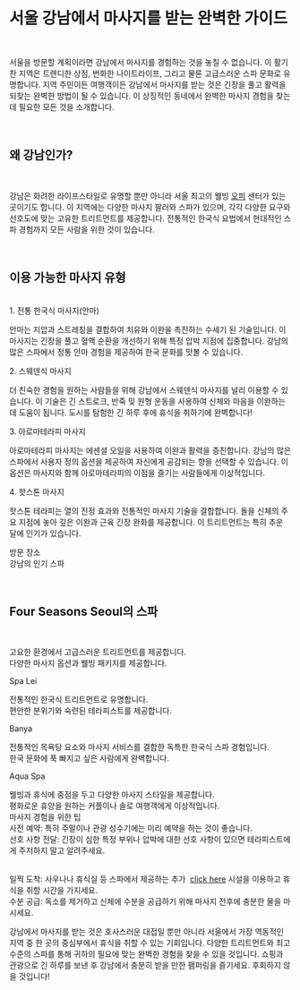 <p><!-- x-tinymce/html --></p>
<div dir="auto" data-message-author-role="assistant" data-message-id="ca4997fe-7d71-44b5-ad4b-0dc99697831b" data-message-model-slug="gpt-4o-mini">
<div>
<div dir="auto" data-message-author-role="assistant" data-message-id="fca5717a-8026-4342-9538-85d0ae1a9b82" data-message-model-slug="gpt-4o-mini">
<h1>서울 강남에서 마사지를 받는 완벽한 가이드</h1>
<p>&nbsp;</p>
<p>서울을 방문할 계획이라면 강남에서 마사지를 경험하는 것을 놓칠 수 없습니다. 이 활기찬 지역은 트렌디한 상점, 번화한 나이트라이프, 그리고 물론 고급스러운 스파 문화로 유명합니다. 지역 주민이든 여행객이든 강남에서 마사지를 받는 것은 긴장을 풀고 활력을 되찾는 완벽한 방법이 될 수 있습니다. 이 상징적인 동네에서 완벽한 마사지 경험을 찾는 데 필요한 모든 것을 소개합니다.</p>
<p>&nbsp;</p>
<h2>왜 강남인가?</h2>
<p>&nbsp;</p>
<p>강남은 화려한 라이프스타일로 유명할 뿐만 아니라 서울 최고의 웰빙 <a href="https://www.hlbamop.com/">오피</a> 센터가 있는 곳이기도 합니다. 이 지역에는 다양한 마사지 팔러와 스파가 있으며, 각각 다양한 요구와 선호도에 맞는 고유한 트리트먼트를 제공합니다. 전통적인 한국식 요법에서 현대적인 스파 경험까지 모든 사람을 위한 것이 있습니다.</p>
<p>&nbsp;</p>
<h2>이용 가능한 마사지 유형</h2>
<p><br />1. 전통 한국식 마사지(안마)</p>
<p>안마는 지압과 스트레칭을 결합하여 치유와 이완을 촉진하는 수세기 된 기술입니다. 이 마사지는 긴장을 풀고 혈액 순환을 개선하기 위해 특정 압박 지점에 집중합니다. 강남의 많은 스파에서 정통 안마 경험을 제공하여 한국 문화를 맛볼 수 있습니다.</p>
<p>2. 스웨덴식 마사지</p>
<p>더 친숙한 경험을 원하는 사람들을 위해 강남에서 스웨덴식 마사지를 널리 이용할 수 있습니다. 이 기술은 긴 스트로크, 반죽 및 원형 운동을 사용하여 신체와 마음을 이완하는 데 도움이 됩니다. 도시를 탐험한 긴 하루 후에 휴식을 취하기에 완벽합니다!</p>
<p>3. 아로마테라피 마사지</p>
<p>아로마테라피 마사지는 에센셜 오일을 사용하여 이완과 활력을 증진합니다. 강남의 많은 스파에서 사용자 정의 옵션을 제공하여 자신에게 공감되는 향을 선택할 수 있습니다. 이 옵션은 마사지와 함께 아로마테라피의 이점을 즐기는 사람들에게 이상적입니다.</p>
<p>4. 핫스톤 마사지</p>
<p>핫스톤 테라피는 열의 진정 효과와 전통적인 마사지 기술을 결합합니다. 돌을 신체의 주요 지점에 놓아 깊은 이완과 근육 긴장 완화를 제공합니다. 이 트리트먼트는 특히 추운 달에 인기가 있습니다.</p>
<p>방문 장소<br />강남의 인기 스파</p>
<p>&nbsp;</p>
<h2>Four Seasons Seoul의 스파</h2>
<p>&nbsp;</p>
<p>고요한 환경에서 고급스러운 트리트먼트를 제공합니다.<br />다양한 마사지 옵션과 웰빙 패키지를 제공합니다.</p>
<p>Spa Lei</p>
<p>전통적인 한국식 트리트먼트로 유명합니다.<br />편안한 분위기와 숙련된 테라피스트를 제공합니다.</p>
<p>Banya</p>
<p>전통적인 목욕탕 요소와 마사지 서비스를 결합한 독특한 한국식 스파 경험입니다.<br />한국 문화에 푹 빠지고 싶은 사람에게 완벽합니다.</p>
<p>Aqua Spa</p>
<p>웰빙과 휴식에 중점을 두고 다양한 마사지 스타일을 제공합니다.<br />평화로운 휴양을 원하는 커플이나 솔로 여행객에게 이상적입니다.<br />마사지 경험을 위한 팁<br />사전 예약: 특히 주말이나 관광 성수기에는 미리 예약을 하는 것이 좋습니다.<br />선호 사항 전달: 긴장이 심한 특정 부위나 압박에 대한 선호 사항이 있으면 테라피스트에게 주저하지 말고 알려주세요.</p>
<p><br />일찍 도착: 사우나나 휴식실 등 스파에서 제공하는 추가&nbsp; <a href="https://theopendiaries.com/note/67213de0a8d0b208ac4ac701">click here</a> 시설을 이용하고 휴식을 취할 시간을 가지세요.<br />수분 공급: 독소를 제거하고 신체에 수분을 공급하기 위해 마사지 전후에 충분한 물을 마시세요.</p>
<p>강남에서 마사지를 받는 것은 호사스러운 대접일 뿐만 아니라 서울에서 가장 역동적인 지역 중 한 곳의 중심부에서 휴식을 취할 수 있는 기회입니다. 다양한 트리트먼트와 최고 수준의 스파를 통해 귀하의 필요에 맞는 완벽한 경험을 찾을 수 있을 것입니다. 쇼핑과 관광으로 긴 하루를 보낸 후 강남에서 충분히 받을 만한 팸퍼링을 즐기세요. 후회하지 않을 것입니다!</p>
</div>
</div>
</div>
